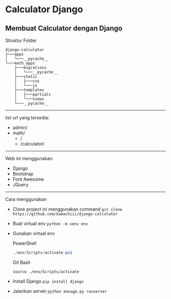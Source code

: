 # Calculator Django
## Membuat Calculator dengan Django
Struktur Folder
```
django-calculator
├───apps
│   └───__pycache__
└───math_apps
    ├───migrations
    │   └───__pycache__
    ├───static
    │   ├───css
    │   └───js
    ├───templates
    │   ├───partials
    │   └───views
    └───__pycache__
```
<hr />
list url yang tersedia:

- admin/
- math/
    - /
    - /calculator/

<hr />
Web ini menggunakan:

- Django
- Bootstrap
- Font Awesome
- JQuery

<hr />
Cara menggunakan

- Clone project ini menggunakan command ```git clone https://github.com/kamachiii/django-calculator```
- Buat virtual env ```python -m venv env```
- Gunakan virtual env

    PowerShell
    ```powershell
    ./env/Scripts/activate.ps1
    ```
    Git Bash
    ```git
    source ./env/Scripts/activate
    ```
- Install Django ```pip install django```
- Jalankan server ```python manage.py runserver```
